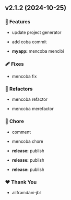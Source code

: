 ## v2.1.2 (2024-10-25)


### 🚀 Features

- update project generator

- add coba commit

- **myapp:** mencoba mencibi


### 🩹 Fixes

- mencoba fix


### 💅 Refactors

- mencoba refactor

- mencoba merefactor


### 🏡 Chore

- comment

- mencoba chore

- **release:** publish

- **release:** publish

- **release:** publish


### ❤️  Thank You

- aliframdani-jbl